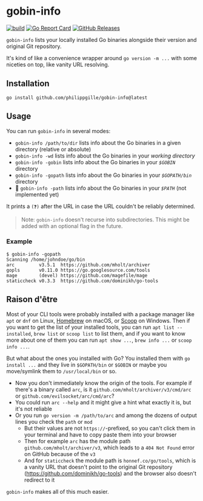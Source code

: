 # gobin-info

[![build](https://github.com/philippgille/gobin-info/actions/workflows/build.yml/badge.svg)](https://github.com/philippgille/gobin-info/actions/workflows/build.yml)
[![Go Report Card](https://goreportcard.com/badge/github.com/philippgille/gobin-info)](https://goreportcard.com/report/github.com/philippgille/gobin-info)
[![GitHub Releases](https://img.shields.io/github/release/philippgille/gobin-info.svg)](https://github.com/philippgille/gobin-info/releases)

`gobin-info` lists your locally installed Go binaries alongside their version and original Git repository.

It's kind of like a convenience wrapper around `go version -m ...` with some niceties on top, like vanity URL resolving.

## Installation

`go install github.com/philippgille/gobin-info@latest`

## Usage

You can run `gobin-info` in several modes:

- `gobin-info /path/to/dir` lists info about the Go binaries in a given directory (relative or absolute)
- `gobin-info -wd` lists info about the Go binaries in your *working directory*
- `gobin-info -gobin` lists info about the Go binaries in your *`$GOBIN`* directory
- `gobin-info -gopath` lists info about the Go binaries in your *`$GOPATH/bin`* directory
- 🚧 `gobin-info -path` lists info about the Go binaries in your *`$PATH`* (not implemented yet)

It prints a `(❓)` after the URL in case the URL couldn't be reliably determined.

> Note: `gobin-info` doesn't recurse into subdirectories. This might be added with an optional flag in the future.

### Example

```text
$ gobin-info -gopath
Scanning /home/johndoe/go/bin
arc         v3.5.1  https://github.com/mholt/archiver
gopls       v0.11.0 https://go.googlesource.com/tools
mage        (devel) https://github.com/magefile/mage
staticcheck v0.3.3  https://github.com/dominikh/go-tools
```

## Raison d'être

Most of your CLI tools were probably installed with a package manager like `apt` or `dnf` on Linux, [Homebrew](https://brew.sh/) on macOS, or [Scoop](https://scoop.sh/) on Windows. Then if you want to get the list of your installed tools, you can run `apt list --installed`, `brew list` or `scoop list` to list them, and if you want to know more about one of them you can run `apt show ...`, `brew info ...` or `scoop info ...`.

But what about the ones you installed with Go? You installed them with `go install ...` and they live in `$GOPATH/bin` or `$GOBIN` or maybe you move/symlink them to `/usr/local/bin` or so.

- Now you don't immediately know the origin of the tools. For example if there's a binary called `arc`, is it `github.com/mholt/archiver/v3/cmd/arc` or `github.com/evilsocket/arc/cmd/arc`?
- You could run `arc --help` and it might give a hint what exactly it is, but it's not reliable
- Or you run `go version -m /path/to/arc` and among the dozens of output lines you check the `path` or `mod`
  - But their values are not `https://`-prefixed, so you can't click them in your terminal and have to copy paste them into your browser
  - Then for example `arc` has the module path `github.com/mholt/archiver/v3`, which leads to a `404 Not Found` error on GitHub because of the `v3`
  - And for `staticcheck` the module path is `honnef.co/go/tools`, which is a vanity URL that doesn't point to the original Git repository (<https://github.com/dominikh/go-tools>) and the browser also doesn't redirect to it

`gobin-info` makes all of this much easier.
